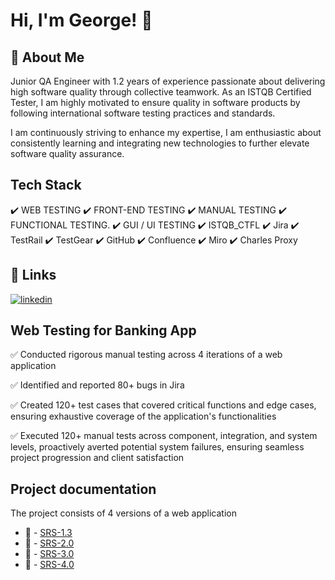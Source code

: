 # Hi, I'm George! 👋


## 🚀 About Me
Junior QA Engineer with 1.2 years of experience passionate about delivering high software quality through collective teamwork. As an ISTQB Certified Tester, I am highly motivated to ensure quality in software products by following international software testing practices and standards.

I am continuously striving to enhance my expertise, I am enthusiastic about consistently learning and integrating new technologies to further elevate software quality assurance.


## Tech Stack
✔️ WEB TESTING  ✔️ FRONT-END TESTING  ✔️ MANUAL TESTING  ✔️ FUNCTIONAL TESTING.  ✔️ GUI / UI TESTING  ✔️ ISTQB_CTFL  ✔️ Jira  ✔️ TestRail  ✔️ TestGear  ✔️ GitHub  ✔️ Confluence  ✔️ Miro  ✔️ Charles Proxy


## 🔗 Links
[![linkedin](https://img.shields.io/badge/linkedin-0A66C2?style=for-the-badge&logo=linkedin&logoColor=white)](https://www.linkedin.com/in/georgelupu/)


## Web Testing for Banking App
✅ Conducted rigorous manual testing across 4 iterations of a web application

✅ Identified and reported 80+ bugs in Jira

✅ Created 120+ test cases that covered critical functions and edge cases, ensuring exhaustive coverage of the application's functionalities

✅ Executed 120+ manual tests across component, integration, and system levels, proactively averted potential system failures, ensuring seamless project progression and client satisfaction


## Project documentation
The project consists of 4 versions of a web application

- 📄 - [SRS-1.3](https://github.com/GeorgeMarian01/test/blob/main/Project%20documentation/SRS-1.pdf)
- 📄 - [SRS-2.0](https://github.com/GeorgeMarian01/test/blob/main/Project%20documentation/SRS-2.pdf)
- 📄 - [SRS-3.0](https://github.com/GeorgeMarian01/test/blob/main/Project%20documentation/SRS-3.pdf)
- 📄 - [SRS-4.0](https://github.com/GeorgeMarian01/test/blob/main/Project%20documentation/SRS-4.pdf)
